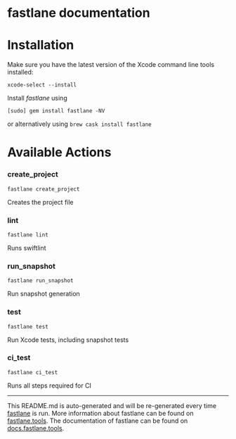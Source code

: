 fastlane documentation
================
# Installation

Make sure you have the latest version of the Xcode command line tools installed:

```
xcode-select --install
```

Install _fastlane_ using
```
[sudo] gem install fastlane -NV
```
or alternatively using `brew cask install fastlane`

# Available Actions
### create_project
```
fastlane create_project
```
Creates the project file
### lint
```
fastlane lint
```
Runs swiftlint
### run_snapshot
```
fastlane run_snapshot
```
Run snapshot generation
### test
```
fastlane test
```
Run Xcode tests, including snapshot tests
### ci_test
```
fastlane ci_test
```
Runs all steps required for CI

----

This README.md is auto-generated and will be re-generated every time [fastlane](https://fastlane.tools) is run.
More information about fastlane can be found on [fastlane.tools](https://fastlane.tools).
The documentation of fastlane can be found on [docs.fastlane.tools](https://docs.fastlane.tools).
